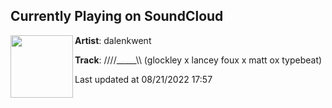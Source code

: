 ## Currently Playing on SoundCloud

[<img align="left" width="100" src="https://i1.sndcdn.com/artworks-iMoNV43OShZ13fPG-3FscTg-t500x500.jpg">](https://soundcloud.com/dalenkwent/qk2iplzeigic)

**Artist**: ‎dalenkwent 

**Track**: ////_____\\\\ (glockley x lancey foux x matt ox typebeat)

Last updated at 08/21/2022 17:57

